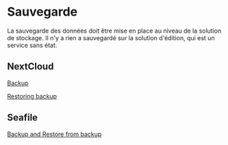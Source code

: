 Sauvegarde
==========

La sauvegarde des données doit être mise en place au niveau de la solution de stockage. Il n'y a rien a sauvegardé sur
la solution d'édition, qui est un service sans état.

NextCloud
---------

[Backup](https://docs.nextcloud.com/server/stable/admin_manual/maintenance/backup.html)

[Restoring backup](https://docs.nextcloud.com/server/stable/admin_manual/maintenance/restore.html)

Seafile
-------

[Backup and Restore from backup](https://manual.Seafile.com/maintain/backup_recovery.html)

